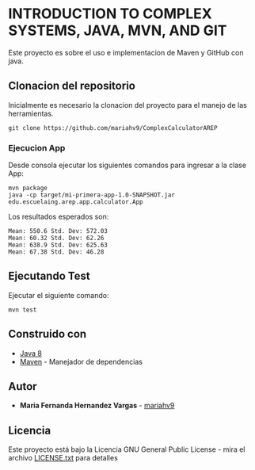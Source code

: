 # INTRODUCTION TO COMPLEX SYSTEMS, JAVA, MVN, AND GIT

Este proyecto es sobre el uso e implementacion de Maven y GitHub con java.

## Clonacion del repositorio 

Inicialmente es necesario la clonacion del proyecto para el manejo de las herramientas.

```
git clone https://github.com/mariahv9/ComplexCalculatorAREP
```


### Ejecucion App

Desde consola ejecutar los siguientes comandos para ingresar a la clase App:

```
mvn package
java -cp target/mi-primera-app-1.0-SNAPSHOT.jar edu.escuelaing.arep.app.calculator.App
```

Los resultados esperados son:

```
Mean: 550.6 Std. Dev: 572.03
Mean: 60.32 Std. Dev: 62.26
Mean: 638.9 Std. Dev: 625.63
Mean: 67.38 Std. Dev: 46.28
```

## Ejecutando Test

Ejecutar el siguiente comando:

```
mvn test
```

## Construido con 

* [Java 8](https://www.java.com/es/about/whatis_java.jsp)
* [Maven](https://maven.apache.org/) - Manejador de dependencias


## Autor

* **Maria Fernanda Hernandez Vargas** - [mariahv9](https://github.com/mariahv9)


## Licencia

Este proyecto está bajo la Licencia GNU General Public License - mira el archivo [LICENSE.txt](LICENSE.txt) para detalles

